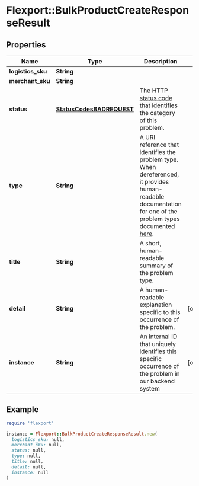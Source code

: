 # Flexport::BulkProductCreateResponseResult

## Properties

| Name | Type | Description | Notes |
| ---- | ---- | ----------- | ----- |
| **logistics_sku** | **String** |  |  |
| **merchant_sku** | **String** |  |  |
| **status** | [**StatusCodesBADREQUEST**](StatusCodesBADREQUEST.md) | The HTTP [status code](https://tools.ietf.org/html/rfc7231#section-6) that identifies the category of this problem. |  |
| **type** | **String** | A URI reference that identifies the problem type. When dereferenced, it provides human-readable documentation for one of the problem types documented [here](#section/Errors). |  |
| **title** | **String** | A short, human-readable summary of the problem type. |  |
| **detail** | **String** | A human-readable explanation specific to this occurrence of the problem. | [optional] |
| **instance** | **String** | An internal ID that uniquely identifies this specific occurrence of the problem in our backend system | [optional] |

## Example

```ruby
require 'flexport'

instance = Flexport::BulkProductCreateResponseResult.new(
  logistics_sku: null,
  merchant_sku: null,
  status: null,
  type: null,
  title: null,
  detail: null,
  instance: null
)
```

